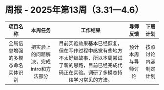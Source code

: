 # 周报 - 2025年第13周（3.31—4.6）


|  项目名称  |         本周任务         | 工作结果 | 导师反馈 |  下周计划| 
|:----------:|:--------------------:|:--:|:--------:|:--------:|
|  全局信息增强的多模态命名实体识别       | 把实验上的问题解决，完成intro和方法部分 | 目前实验效果基本已经恢复，但在写作过程中感觉有些地方不太好编故事，所以本周尝试了新的思路，目前已经完成代码正在实验。调研了多模态持续学习常见的方法。 | 预计本周与导师讨论 | 按照讨论内容制定计划